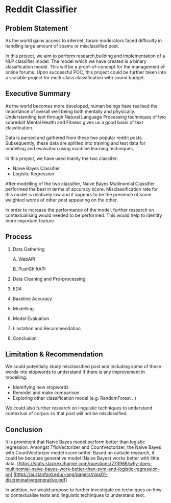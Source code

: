 # Reddit Classifier

## Problem Statement

As the world gains access to internet, forum moderators faced difficulty in handling large amount of spams or misclassified post.

In this project, we aim to perform research,building and implementation of a NLP classifier model. The model which we have created is a binary classification model. This will be a proof-of-concept for the management of online forums. Upon successful POC, this project could be further taken into a scalable project for multi-class classification with sound budget.

## Executive Summary

As the world becomes more developed, human beings have realised the importance of overall well being both mentally and physically. Understanding text through Natural Language Processing techniques of two subreddit Mental Health and Fitness gives us a good basis of text classfication.

Data is parsed and gathered from these two popular reddit posts. Subsequently, these data are splitted into training and test data for modelling and evaluation using machine learning techniques.

In this project, we have used mainly the two classifer:

- Naive Bayes Classifier
- Logisitc Regression

After modelling of the two classifier, Naive Bayes Mutlinomial Classifier performed the best in terms of accuracy score. Misclassification rate for this model is relatively low and it appears to be the presence of some weighted words of other post appearing on the other.

In order to increase the performance of the model, further research on contextualising would needed to be performed. This would help to identify more important feature.



## Process

1. Data Gathering

   A. WebAPI

   B. PushShiftAPI

2. Data Cleaning and Pre-processing

3. EDA

4. Baseline Accuracy

5. Modelling

6. Model Evaluation

7. Limitation and Recommendation

8. Conclusion

## Limitation & Recommendation

We could potentially study misclassified post and including some of these words into stopwords to understand if there is any improvement in modelling.

- Identifying new stopwords
- Remodel and make comparison
- Exploring other classification model (e.g. RandomForest ..)

We could also further research on linguistic techniques to understand contextual of corpus so that post will not be misclassified.

## Conclusion



It is prominent that Naive Bayes model perform better than logistic regression. Amongst TfidVectorizer and CountVectorizer, the Naive Bayes with CountVectorizer model score better. Based on outside research, it could be because generative model (Naive Bayes) works better with little data. 
[https://stats.stackexchange.com/questions/273986/why-does-multinomial-naive-bayes-work-better-than-svm-and-logistic-regression-on]
[https://ai.stanford.edu/~ang/papers/nips01-discriminativegenerative.pdf]

In addition, we would propose to further investigate on techniques on how to contextualise texts and linguistic techinques to understand text.






